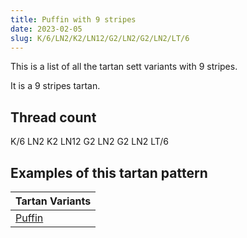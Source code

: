```yaml
---
title: Puffin with 9 stripes
date: 2023-02-05
slug: K/6/LN2/K2/LN12/G2/LN2/G2/LN2/LT/6
---
```

This is a list of all the tartan sett variants with 9 stripes.

It is a 9 stripes tartan.


## Thread count
K/6 LN2 K2 LN12 G2 LN2 G2 LN2 LT/6

## Examples of this tartan pattern

| Tartan Variants |
|---------------|
| [Puffin](/variants/k/6/ln2/k2/ln12/g2/ln2/g2/ln2/lt/6-g008000-k000000-lne0e0e0-lt806050)||
